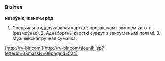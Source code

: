 ### Візітка
**назоўнік, жаночы род**

1. Спецыяльна аддрукаваная картка з прозвішчам і званнем каго-н. (размоўнае). 2. Аднабортны кароткі сурдут з закругленымі поламі. 3. Мужчынская ручная сумачка.

<a rel="author">[http://rv-blr.com/](http://rv-blr.com/slounik.jsp?letterId=0&maskId=0&pageId=524)</a>
